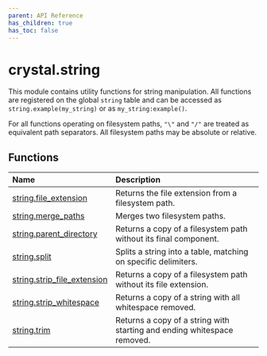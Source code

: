 ```yaml
---
parent: API Reference
has_children: true
has_toc: false
---
```


# crystal.string

This module contains utility functions for string manipulation. All functions are registered on the global `string` table and can be accessed as `string.example(my_string)` or as `my_string:example()`.

For all functions operating on filesystem paths, `"\"` and `"/"` are treated as equivalent path separators. All filesystem paths may be absolute or relative.

## Functions

| Name                                                       | Description                                                             |
| :--------------------------------------------------------- | :---------------------------------------------------------------------- |
| [string.file_extension](string_file_extension)             | Returns the file extension from a filesystem path.                      |
| [string.merge_paths](string_merge_paths)                   | Merges two filesystem paths.                                            |
| [string.parent_directory](string_parent_directory)         | Returns a copy of a filesystem path without its final component.        |
| [string.split](string_split)                               | Splits a string into a table, matching on specific delimiters.          |
| [string.strip_file_extension](string_strip_file_extension) | Returns a copy of a filesystem path without its file extension.         |
| [string.strip_whitespace](string_strip_whitespace)         | Returns a copy of a string with all whitespace removed.                 |
| [string.trim](string_trim)                                 | Returns a copy of a string with starting and ending whitespace removed. |
